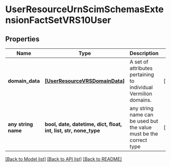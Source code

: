 # UserResourceUrnScimSchemasExtensionFactSetVRS10User


## Properties
Name | Type | Description | Notes
------------ | ------------- | ------------- | -------------
**domain_data** | [**[UserResourceVRSDomainData]**](UserResourceVRSDomainData.md) | A set of attributes pertaining to individual Vermilion domains. | [optional] 
**any string name** | **bool, date, datetime, dict, float, int, list, str, none_type** | any string name can be used but the value must be the correct type | [optional]

[[Back to Model list]](../README.md#documentation-for-models) [[Back to API list]](../README.md#documentation-for-api-endpoints) [[Back to README]](../README.md)


